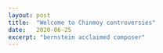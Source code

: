 ```yaml
---
layout: post
title:  "Welcome to Chinmoy controversies"
date:   2020-06-25
excerpt: "bernstein acclaimed composer"
---
```

